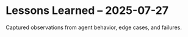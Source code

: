 # Lessons Learned – 2025-07-27

Captured observations from agent behavior, edge cases, and failures.
